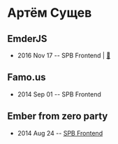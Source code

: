 # Артём Сущев

## EmderJS
- 2016 Nov 17 -- SPB Frontend  | [:notebook:](https://vk.com/doc-133044904_439159465?dl=7cc2dbe0e00..)  
## Famo.us
- 2014 Sep 01 -- SPB Frontend    
## Ember from zero party
- 2014 Aug 24 -- [SPB Frontend](https://www.youtube.com/watch?v=4E1MFIvkGbY)    
